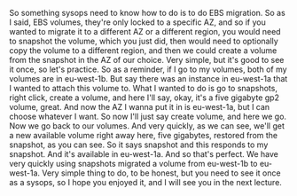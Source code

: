 
<v Instructor>So something sysops need to know how to do</v>
is to do EBS migration.
So as I said, EBS volumes,
they're only locked to a specific AZ,
and so if you wanted to migrate it to a different AZ
or a different region,
you would need to snapshot the volume,
which you just did,
then would need to optionally copy the volume
to a different region,
and then we could create a volume from the snapshot
in the AZ of our choice.
Very simple, but it's good to see it once,
so let's practice.
So as a reminder,
if I go to my volumes,
both of my volumes are in eu-west-1b.
But say there was an instance in eu-west-1a
that I wanted to attach this volume to.
What I wanted to do is go to snapshots,
right click, create a volume,
and here I'll say, okay,
it's a five gigabyte gp2 volume, great.
And now the AZ I wanna put it in is eu-west-1a,
but I can choose whatever I want.
So now I'll just say create volume,
and here we go.
Now we go back to our volumes.
And very quickly, as we can see,
we'll get a new available volume right away here,
five gigabytes, restored from the snapshot,
as you can see.
So it says snapshot and this responds to my snapshot.
And it's available in eu-west-1a.
And so that's perfect.
We have very quickly using snapshots
migrated a volume from eu-west-1b to eu-west-1a.
Very simple thing to do, to be honest,
but you need to see it once as a sysops,
so I hope you enjoyed it,
and I will see you in the next lecture.